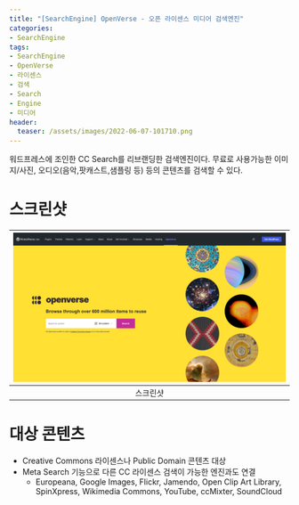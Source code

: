 ```yaml
---
title: "[SearchEngine] OpenVerse - 오픈 라이센스 미디어 검색엔진"
categories: 
- SearchEngine
tags: 
- SearchEngine
- OpenVerse
- 라이센스
- 검색
- Search
- Engine
- 미디어
header:
  teaser: /assets/images/2022-06-07-101710.png
---
```


워드프레스에 조인한 CC Search를 리브랜딩한 검색엔진이다. 무료로 사용가능한 이미지/사진, 오디오(음악,팟캐스트,샘플링 등) 등의 콘텐츠를 검색할 수 있다.

# 스크린샷

|![](/assets/images/2022-06-07-101710.png)|
|:---:|
|스크린샷|

# 대상 콘텐츠

* Creative Commons 라이센스나 Public Domain 콘텐츠 대상
* Meta Search 기능으로 다른 CC 라이센스 검색이 가능한 엔진과도 연결
  * Europeana, Google Images, Flickr, Jamendo, Open Clip Art Library, SpinXpress, Wikimedia Commons, YouTube, ccMixter, SoundCloud

